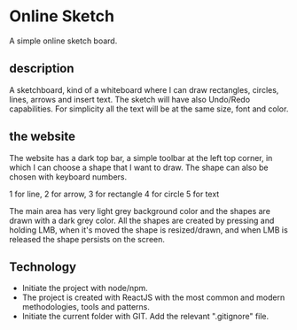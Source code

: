 # Online Sketch

A simple online sketch board.

## description

A sketchboard, kind of a whiteboard where I can draw rectangles, circles, lines, arrows and insert text. 
The sketch will have also Undo/Redo capabilities.
For simplicity all the text will be at the same size, font and color.


## the website

The website has a dark top bar, a simple toolbar at the left top corner, in which I can choose a shape that I want to draw. The shape can also be chosen with keyboard numbers.

1 for line,
2 for arrow,
3 for rectangle
4 for circle
5 for text

The main area has very light grey background color and the shapes are drawn with a dark grey color. 
All the shapes are created by pressing and holding LMB, when it's moved the shape is resized/drawn, and when LMB is released the shape persists on the screen.

## Technology

- Initiate the project with node/npm.
- The project is created with ReactJS with the most common and modern methodologies, tools and patterns.
- Initiate the current folder with GIT. Add the relevant ".gitignore" file.

